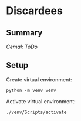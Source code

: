 # Discardees

## Summary
*Cemal: ToDo*

## Setup
Create virtual environment:
```console
python -m venv venv
```
Activate virtual environment:
```console
./venv/Scripts/activate
```